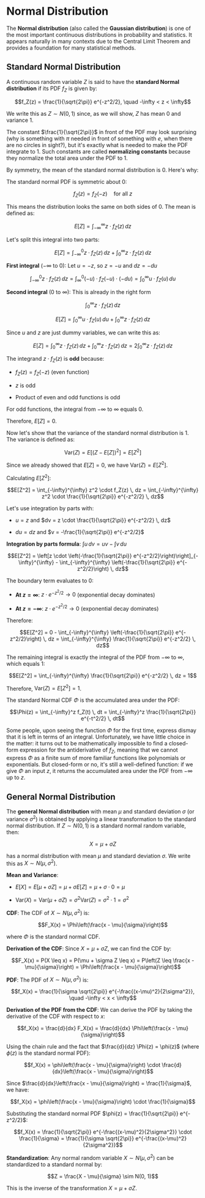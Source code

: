# Normal Distribution

The **Normal distribution** (also called the **Gaussian distribution**) is one of the most important continuous distributions in probability and statistics. It appears naturally in many contexts due to the Central Limit Theorem and provides a foundation for many statistical methods.

## Standard Normal Distribution

A continuous random variable $Z$ is said to have the **standard Normal distribution** if its PDF $f_Z$ is given by:

$$f_Z(z) = \frac{1}{\sqrt{2\pi}} e^{-z^2/2}, \quad -\infty < z < \infty$$

We write this as $Z \sim N(0, 1)$ since, as we will show, $Z$ has mean 0 and variance 1.

The constant $\frac{1}{\sqrt{2\pi}}$ in front of the PDF may look surprising (why is something with $\pi$ needed in front of something with $e$, when there are no circles in sight?), but it's exactly what is needed to make the PDF integrate to 1. Such constants are called **normalizing constants** because they normalize the total area under the PDF to 1.

By symmetry, the mean of the standard normal distribution is 0. Here's why:

The standard normal PDF is symmetric about 0:

$$f_Z(z) = f_Z(-z) \quad \text{for all } z$$

This means the distribution looks the same on both sides of 0. The mean is defined as:

$$E[Z] = \int_{-\infty}^{\infty} z \cdot f_Z(z) \, dz$$

Let's split this integral into two parts:

$$E[Z] = \int_{-\infty}^0 z \cdot f_Z(z) \, dz + \int_0^{\infty} z \cdot f_Z(z) \, dz$$

**First integral** ($-\infty$ to 0): Let $u = -z$, so $z = -u$ and $dz = -du$

$$\int_{-\infty}^0 z \cdot f_Z(z) \, dz = \int_{\infty}^0 (-u) \cdot f_Z(-u) \cdot (-du) = \int_0^{\infty} u \cdot f_Z(u) \, du$$

**Second integral** (0 to $\infty$): This is already in the right form

$$\int_0^{\infty} z \cdot f_Z(z) \, dz$$

$$E[Z] = \int_0^{\infty} u \cdot f_Z(u) \, du + \int_0^{\infty} z \cdot f_Z(z) \, dz$$

Since $u$ and $z$ are just dummy variables, we can write this as:

$$E[Z] = \int_0^{\infty} z \cdot f_Z(z) \, dz + \int_0^{\infty} z \cdot f_Z(z) \, dz = 2 \int_0^{\infty} z \cdot f_Z(z) \, dz$$

The integrand $z \cdot f_Z(z)$ is **odd** because:

- $f_Z(z) = f_Z(-z)$ (even function)

- $z$ is odd

- Product of even and odd functions is odd

For odd functions, the integral from $-\infty$ to $\infty$ equals 0.

Therefore, $E[Z] = 0$.

Now let's show that the variance of the standard normal distribution is 1. The variance is defined as:

$$\text{Var}(Z) = E[(Z - E[Z])^2] = E[Z^2]$$

Since we already showed that $E[Z] = 0$, we have $\text{Var}(Z) = E[Z^2]$.

Calculating $E[Z^2]$:

$$E[Z^2] = \int_{-\infty}^{\infty} z^2 \cdot f_Z(z) \, dz = \int_{-\infty}^{\infty} z^2 \cdot \frac{1}{\sqrt{2\pi}} e^{-z^2/2} \, dz$$

Let's use integration by parts with:

- $u = z$ and $dv = z \cdot \frac{1}{\sqrt{2\pi}} e^{-z^2/2} \, dz$

- $du = dz$ and $v = -\frac{1}{\sqrt{2\pi}} e^{-z^2/2}$

**Integration by parts formula**: $\int u \, dv = uv - \int v \, du$

$$E[Z^2] = \left[z \cdot \left(-\frac{1}{\sqrt{2\pi}} e^{-z^2/2}\right)\right]_{-\infty}^{\infty} - \int_{-\infty}^{\infty} \left(-\frac{1}{\sqrt{2\pi}} e^{-z^2/2}\right) \, dz$$

The boundary term evaluates to 0:

- **At $z = \infty$**: $z \cdot e^{-z^2/2} \to 0$ (exponential decay dominates)

- **At $z = -\infty$**: $z \cdot e^{-z^2/2} \to 0$ (exponential decay dominates)

Therefore:

$$E[Z^2] = 0 - \int_{-\infty}^{\infty} \left(-\frac{1}{\sqrt{2\pi}} e^{-z^2/2}\right) \, dz = \int_{-\infty}^{\infty} \frac{1}{\sqrt{2\pi}} e^{-z^2/2} \, dz$$

The remaining integral is exactly the integral of the PDF from $-\infty$ to $\infty$, which equals 1:

$$E[Z^2] = \int_{-\infty}^{\infty} \frac{1}{\sqrt{2\pi}} e^{-z^2/2} \, dz = 1$$

Therefore, $\text{Var}(Z) = E[Z^2] = 1$.

The standard Normal CDF $\Phi$ is the accumulated area under the PDF:

$$\Phi(z) = \int_{-\infty}^z f_Z(t) \, dt = \int_{-\infty}^z \frac{1}{\sqrt{2\pi}} e^{-t^2/2} \, dt$$

Some people, upon seeing the function $\Phi$ for the first time, express dismay that it is left in terms of an integral. Unfortunately, we have little choice in the matter: it turns out to be mathematically impossible to find a closed-form expression for the antiderivative of $f_Z$, meaning that we cannot express $\Phi$ as a finite sum of more familiar functions like polynomials or exponentials. But closed-form or no, it's still a well-defined function: if we give $\Phi$ an input $z$, it returns the accumulated area under the PDF from $-\infty$ up to $z$.

## General Normal Distribution

The **general Normal distribution** with mean $\mu$ and standard deviation $\sigma$ (or variance $\sigma^2$) is obtained by applying a linear transformation to the standard normal distribution. If $Z \sim N(0, 1)$ is a standard normal random variable, then:

$$X = \mu + \sigma Z$$

has a normal distribution with mean $\mu$ and standard deviation $\sigma$. We write this as $X \sim N(\mu, \sigma^2)$.

**Mean and Variance**: 

- $E[X] = E[\mu + \sigma Z] = \mu + \sigma E[Z] = \mu + \sigma \cdot 0 = \mu$

- $\text{Var}(X) = \text{Var}(\mu + \sigma Z) = \sigma^2 \text{Var}(Z) = \sigma^2 \cdot 1 = \sigma^2$

**CDF**: The CDF of $X \sim N(\mu, \sigma^2)$ is:

$$F_X(x) = \Phi\left(\frac{x - \mu}{\sigma}\right)$$

where $\Phi$ is the standard normal CDF.

**Derivation of the CDF**: Since $X = \mu + \sigma Z$, we can find the CDF by:

$$F_X(x) = P(X \leq x) = P(\mu + \sigma Z \leq x) = P\left(Z \leq \frac{x - \mu}{\sigma}\right) = \Phi\left(\frac{x - \mu}{\sigma}\right)$$

**PDF**: The PDF of $X \sim N(\mu, \sigma^2)$ is:

$$f_X(x) = \frac{1}{\sigma \sqrt{2\pi}} e^{-\frac{(x-\mu)^2}{2\sigma^2}}, \quad -\infty < x < \infty$$

**Derivation of the PDF from the CDF**: We can derive the PDF by taking the derivative of the CDF with respect to $x$:

$$f_X(x) = \frac{d}{dx} F_X(x) = \frac{d}{dx} \Phi\left(\frac{x - \mu}{\sigma}\right)$$

Using the chain rule and the fact that $\frac{d}{dz} \Phi(z) = \phi(z)$ (where $\phi(z)$ is the standard normal PDF):

$$f_X(x) = \phi\left(\frac{x - \mu}{\sigma}\right) \cdot \frac{d}{dx}\left(\frac{x - \mu}{\sigma}\right)$$

Since $\frac{d}{dx}\left(\frac{x - \mu}{\sigma}\right) = \frac{1}{\sigma}$, we have:

$$f_X(x) = \phi\left(\frac{x - \mu}{\sigma}\right) \cdot \frac{1}{\sigma}$$

Substituting the standard normal PDF $\phi(z) = \frac{1}{\sqrt{2\pi}} e^{-z^2/2}$:

$$f_X(x) = \frac{1}{\sqrt{2\pi}} e^{-\frac{(x-\mu)^2}{2\sigma^2}} \cdot \frac{1}{\sigma} = \frac{1}{\sigma \sqrt{2\pi}} e^{-\frac{(x-\mu)^2}{2\sigma^2}}$$

**Standardization**: Any normal random variable $X \sim N(\mu, \sigma^2)$ can be standardized to a standard normal by:

$$Z = \frac{X - \mu}{\sigma} \sim N(0, 1)$$

This is the inverse of the transformation $X = \mu + \sigma Z$.